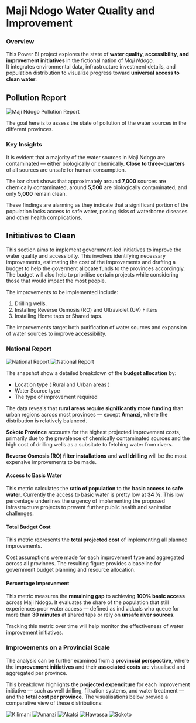 # Maji Ndogo Water Quality and Improvement 

### Overview
This Power BI project explores the state of **water quality, accessibility, and improvement initiatives** in the fictional nation of *Maji Ndogo*.  
It integrates environmental data, infrastructure investment details, and population distribution to visualize progress toward **universal access to clean water**.

##  Pollution Report

![Maji Ndogo Pollution Report](/Resources\Images\Part3\Pollution%20Report.png)

The goal here is to assess the state of pollution of the water sources in the different provinces. 

### Key Insights

It is evident that a majority of the water sources in Maji Ndogo are contaminated — either biologically or chemically. **Close to three-quarters** of all sources are unsafe for human consumption.

The bar chart shows that approximately around **7,000** sources are chemically contaminated, around **5,500** are biologically contaminated, and only **5,000** remain clean.

These findings are alarming as they indicate that a significant portion of the population lacks access to safe water, posing risks of waterborne diseases and other health complications.




## Initiatives to Clean

This section aims to implement government-led initiatives to improve the water quality and accessibilty. This involves identifying necessary improvements,  estimating the cost of the improvements and drafting a budget to help the goverment allocate funds to the provinces accordingly. The budget will also help to prioritise certain projects while considering those that would impact the most people.

The improvements to be implemented include:

 1. Drilling wells.
 2. Installing Reverse Osmosis (RO) and Ultraviolet (UV) Filters
 3. Installing Home taps or Shared taps.

The improvements target both purification of water sources and expansion of water sources to improve accessibility.

### National Report

![National Report](/Resources\Images\Part3\National%20-%20Province.png)
![National Report](/Resources\Images\Part3\National%20-%20Improvement.png)


The snapshot show a detailed breakdown of the **budget allocation** by:

- Location type ( Rural and Urban areas )
- Water Source type
- The type of improvement required

The data reveals that **rural areas require significantly more funding** than urban regions across most provinces — except **Amanzi**, where the distribution is relatively balanced.

**Sokoto Province** accounts for the highest projected improvement costs, primarily due to the prevalence of chemically contaminated sources and the high cost of drilling wells as a subsitute to fetching water from rivers. 

 **Reverse Osmosis (RO) filter installations** and **well drilling** will be the most expensive improvements to be made.
 

####  Access to Basic Water

This metric calculates the **ratio of population** to the **basic access to safe water**. Currently the access to basic water is pretty low at **34 %**. This low percentage underlines the urgency of implementing the proposed infrastructure projects to prevent further public health and sanitation challenges.

####  Total Budget Cost
This metric represents the **total projected cost** of implementing all planned improvements.  

Cost assumptions were made for each improvement type and aggregated across all provinces.  The resulting figure provides a baseline for government budget planning and resource allocation.

#### Percentage Improvement
This metric measures the **remaining gap** to achieving **100% basic access** across Maji Ndogo.  It evaluates the share of the population that still experiences poor water access — defined as individuals who queue for more than **30 minutes** at shared taps or rely on **unsafe river sources**.

Tracking this metric over time will help monitor the effectiveness of water improvement initiatives.

 ### Improvements on a Provincial Scale
The analysis can be further examined from a **provincial perspective**, where the **improvement initiatives** and their **associated costs** are visualised and aggregated per province.

This breakdown highlights the **projected expenditure** for each improvement initiative — such as well drilling, filtration systems, and water treatment — and the **total cost per province**. The visualisations below provide a comparative view of these distributions:

![Kilimani](/Resources\Images\Part3\Kilimani.png)
![Amanzi](/Resources\Images\Part3\Amazi.png)
![Akatsi](/Resources\Images\Part3\Akatsi.png)
![Hawassa](/Resources\Images\Part3\Hawassa.png)
![Sokoto](/Resources\Images\Part3\Sokoto.png)